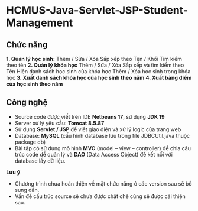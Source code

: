 # HCMUS-Java-Servlet-JSP-Student-Management
## Chức năng
**1. Quản lý học sinh:**
  Thêm / Sửa / Xóa
  Sắp xếp theo Tên / Khối
  Tìm kiếm theo tên
**2. Quản lý khóa học**
  Thêm / Sửa / Xóa
  Sắp xếp và tìm kiếm theo Tên
  Hiện danh sách học sinh của khóa học
  Thêm / Xóa học sinh trong khóa học
**3. Xuất danh sách khóa học của học sinh theo năm**
**4. Xuất bảng điểm của học sinh theo năm**

## Công nghệ
- Source code được viết trên IDE **Netbeans 17**, sử dụng **JDK 19**
- Server xử lý yêu cầu: **Tomcat 8.5.87**
- Sử dụng **Servlet / JSP** để viết giao diện và xử lý logic của trang web
- Database: **MySQL** (cấu hình database lưu trong file JDBCUtil.java thuộc package db)
- Bài tập có sử dụng mô hình **MVC** (model – view – controller) để chia câu trúc code dễ quản lý và **DAO** (Data Access Object) để kết nối với database lấy dữ liệu.

**Lưu ý** 
- Chương trình chưa hoàn thiện về mặt chức năng ở các version sau sẽ bổ sung dần.
- Vấn đề cấu trúc source sẽ chưa được chặt chẽ cũng sẽ được cải thiện sau.
